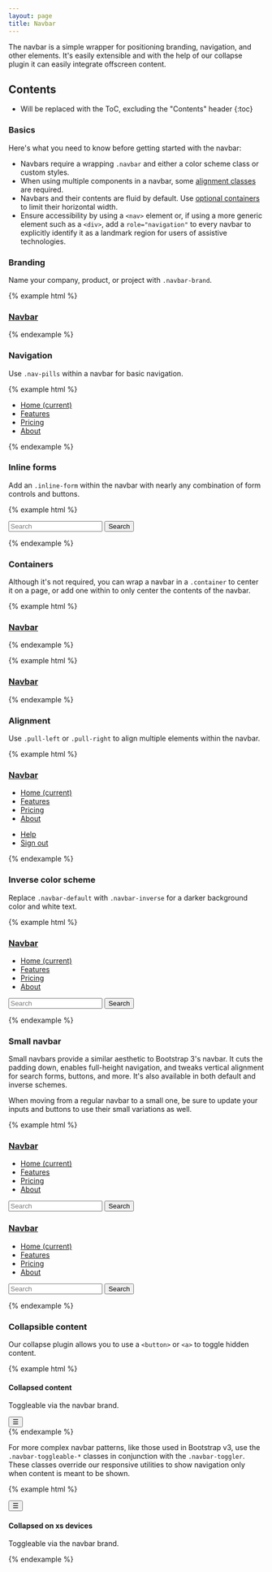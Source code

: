 ```yaml
---
layout: page
title: Navbar
---
```


The navbar is a simple wrapper for positioning branding, navigation, and other elements. It's easily extensible and with the help of our collapse plugin it can easily integrate offscreen content.

## Contents

* Will be replaced with the ToC, excluding the "Contents" header
{:toc}

### Basics

Here's what you need to know before getting started with the navbar:

- Navbars require a wrapping `.navbar` and either a color scheme class or custom styles.
- When using multiple components in a navbar, some [alignment classes](#alignment) are required.
- Navbars and their contents are fluid by default. Use [optional containers](#containers) to limit their horizontal width.
- Ensure accessibility by using a `<nav>` element or, if using a more generic element such as a `<div>`, add a `role="navigation"` to every navbar to explicitly identify it as a landmark region for users of assistive technologies.

### Branding

Name your company, product, or project with `.navbar-brand`.

{% example html %}
<nav class="navbar navbar-default">
  <h3 class="navbar-brand">
    <a href="#">Navbar</a>
  </h3>
</nav>
{% endexample %}

### Navigation

Use `.nav-pills` within a navbar for basic navigation.

{% example html %}
<nav class="navbar navbar-default">
  <ul class="nav nav-pills">
    <li class="nav-item active">
      <a class="nav-link" href="#">Home <span class="sr-only">(current)</span></a>
    </li>
    <li class="nav-item">
      <a class="nav-link" href="#">Features</a>
    </li>
    <li class="nav-item">
      <a class="nav-link" href="#">Pricing</a>
    </li>
    <li class="nav-item">
      <a class="nav-link" href="#">About</a>
    </li>
  </ul>
</nav>
{% endexample %}

### Inline forms

Add an `.inline-form` within the navbar with nearly any combination of form controls and buttons.

{% example html %}
<nav class="navbar navbar-default">
  <form class="form-inline">
    <input class="form-control" type="text" placeholder="Search">
    <button class="btn btn-primary" type="submit">Search</button>
  </form>
</nav>
{% endexample %}

### Containers

Although it's not required, you can wrap a navbar in a `.container` to center it on a page, or add one within to only center the contents of the navbar.

{% example html %}
<div class="container">
  <nav class="navbar navbar-default">
    <h3 class="navbar-brand">
      <a href="#">Navbar</a>
    </h3>
  </nav>
</div>
{% endexample %}

{% example html %}
<nav class="navbar navbar-default">
  <div class="container">
    <h3 class="navbar-brand">
      <a href="#">Navbar</a>
    </h3>
  </div>
</nav>
{% endexample %}

### Alignment

Use `.pull-left` or `.pull-right` to align multiple elements within the navbar.

{% example html %}
<nav class="navbar navbar-default">
  <h3 class="navbar-brand pull-left">
    <a href="#">Navbar</a>
  </h3>
  <ul class="nav nav-pills pull-left">
    <li class="nav-item active">
      <a class="nav-link" href="#">Home <span class="sr-only">(current)</span></a>
    </li>
    <li class="nav-item">
      <a class="nav-link" href="#">Features</a>
    </li>
    <li class="nav-item">
      <a class="nav-link" href="#">Pricing</a>
    </li>
    <li class="nav-item">
      <a class="nav-link" href="#">About</a>
    </li>
  </ul>
  <ul class="nav nav-pills pull-right">
    <li class="nav-item">
      <a class="nav-link" href="#">Help</a>
    </li>
    <li class="nav-item">
      <a class="nav-link" href="#">Sign out</a>
    </li>
  </ul>
</nav>
{% endexample %}

### Inverse color scheme

Replace `.navbar-default` with `.navbar-inverse` for a darker background color and white text.

{% example html %}
<nav class="navbar navbar-inverse">
  <h3 class="navbar-brand pull-left">
    <a href="#">Navbar</a>
  </h3>
  <ul class="nav nav-pills pull-left">
    <li class="nav-item active">
      <a class="nav-link" href="#">Home <span class="sr-only">(current)</span></a>
    </li>
    <li class="nav-item">
      <a class="nav-link" href="#">Features</a>
    </li>
    <li class="nav-item">
      <a class="nav-link" href="#">Pricing</a>
    </li>
    <li class="nav-item">
      <a class="nav-link" href="#">About</a>
    </li>
  </ul>
  <form class="form-inline pull-right">
    <input class="form-control" type="text" placeholder="Search">
    <button class="btn btn-primary" type="submit">Search</button>
  </form>
</nav>
{% endexample %}

### Small navbar

Small navbars provide a similar aesthetic to Bootstrap 3's navbar. It cuts the padding down, enables full-height navigation, and tweaks vertical alignment for search forms, buttons, and more. It's also available in both default and inverse schemes.

When moving from a regular navbar to a small one, be sure to update your inputs and buttons to use their small variations as well.

{% example html %}
<nav class="navbar navbar-default navbar-sm">
  <h3 class="navbar-brand pull-left">
    <a href="#">Navbar</a>
  </h3>
  <ul class="nav navbar-nav pull-left">
    <li class="nav-item active">
      <a class="nav-link" href="#">Home <span class="sr-only">(current)</span></a>
    </li>
    <li class="nav-item">
      <a class="nav-link" href="#">Features</a>
    </li>
    <li class="nav-item">
      <a class="nav-link" href="#">Pricing</a>
    </li>
    <li class="nav-item">
      <a class="nav-link" href="#">About</a>
    </li>
  </ul>
  <form class="form-inline pull-right">
    <input class="form-control form-control-sm" type="text" placeholder="Search">
    <button class="btn btn-sm btn-primary" type="submit">Search</button>
  </form>
</nav>

<nav class="navbar navbar-inverse navbar-sm">
  <h3 class="navbar-brand pull-left">
    <a href="#">Navbar</a>
  </h3>
  <ul class="nav navbar-nav pull-left">
    <li class="nav-item active">
      <a class="nav-link" href="#">Home <span class="sr-only">(current)</span></a>
    </li>
    <li class="nav-item">
      <a class="nav-link" href="#">Features</a>
    </li>
    <li class="nav-item">
      <a class="nav-link" href="#">Pricing</a>
    </li>
    <li class="nav-item">
      <a class="nav-link" href="#">About</a>
    </li>
  </ul>
  <form class="form-inline pull-right">
    <input class="form-control form-control-sm" type="text" placeholder="Search">
    <button class="btn btn-sm btn-primary" type="submit">Search</button>
  </form>
</nav>
{% endexample %}


### Collapsible content

Our collapse plugin allows you to use a `<button>` or `<a>` to toggle hidden content.

{% example html %}
<div class="collapse" id="exCollapsingNavbar">
  <div class="inverse p-a">
    <h4>Collapsed content</h4>
    <p>Toggleable via the navbar brand.</p>
  </div>
</div>
<nav class="navbar navbar-default">
  <button class="navbar-toggler" type="button" data-toggle="collapse" data-target="#exCollapsingNavbar">
    &#9776;
  </button>
</nav>
{% endexample %}

For more complex navbar patterns, like those used in Bootstrap v3, use the `.navbar-toggleable-*` classes in conjunction with the `.navbar-toggler`. These classes override our responsive utilities to show navigation only when content is meant to be shown.

{% example html %}
<nav class="navbar navbar-default">
  <button class="navbar-toggler hidden-sm-up" type="button" data-toggle="collapse" data-target="#exCollapsingNavbar2">
    &#9776;
  </button>
  <div class="collapse navbar-toggleable-xs" id="exCollapsingNavbar2">
    <h4>Collapsed on xs devices</h4>
    <p>Toggleable via the navbar brand.</p>
  </div>
</nav>
{% endexample %}
